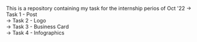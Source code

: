 This is a repository containing my task for the internship perios of Oct '22
-> Task 1 - Post <br/>
-> Task 2 - Logo  <br/>
-> Task 3 - Business Card   <br/>
-> Task 4 - Infographics   <br/>
